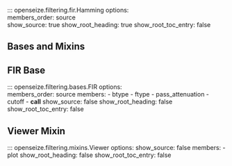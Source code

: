 ::: openseize.filtering.fir.Hamming
    options:    
        members_order:
            source  
        show_source: 
            true
        show_root_heading:
            true
        show_root_toc_entry: 
            false

## **Bases and Mixins**

## FIR Base
::: openseize.filtering.bases.FIR
    options:    
        members_order:
            source
        members:
            - btype
            - ftype
            - pass_attenuation
            - cutoff
            - __call__
        show_source: 
            false
        show_root_heading:
            false
        show_root_toc_entry: 
            false

## Viewer Mixin
::: openseize.filtering.mixins.Viewer
    options:
        show_source: 
            false
        members:
            - plot
        show_root_heading:
            false
        show_root_toc_entry: 
            false

